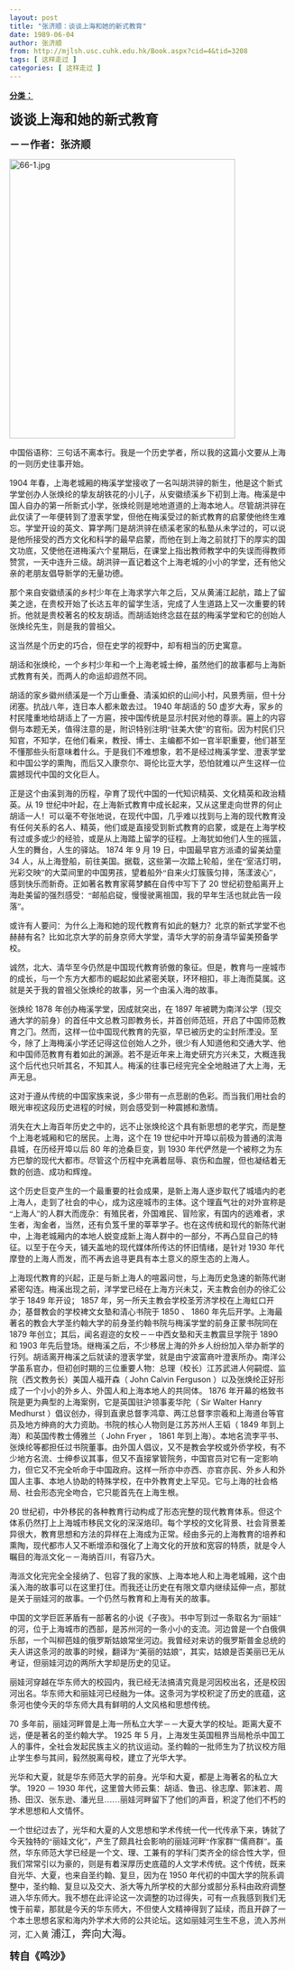 ```yaml
---
layout: post
title: "张济顺：谈谈上海和她的新式教育"
date: 1989-06-04
author: 张济顺
from: http://mjlsh.usc.cuhk.edu.hk/Book.aspx?cid=4&tid=3208
tags: [ 这样走过 ]
categories: [ 这样走过 ]
---
```


<div style="margin: 15px 10px 10px 0px;">
 <div>
  <span id="ctl00_ContentPlaceHolder1_chapter1_SubjectLabel" style="font-weight:bold;text-decoration:underline;">
   分类：
  </span>
 </div>
 <!--[if gte mso 9]><xml>
 <o:OfficeDocumentSettings>
  <o:AllowPNG/>
 </o:OfficeDocumentSettings>
</xml><![endif]-->
 <!--[if gte mso 9]><xml>
 <w:WordDocument>
  <w:View>Normal</w:View>
  <w:Zoom>0</w:Zoom>
  <w:TrackMoves/>
  <w:TrackFormatting/>
  <w:PunctuationKerning/>
  <w:ValidateAgainstSchemas/>
  <w:SaveIfXMLInvalid>false</w:SaveIfXMLInvalid>
  <w:IgnoreMixedContent>false</w:IgnoreMixedContent>
  <w:AlwaysShowPlaceholderText>false</w:AlwaysShowPlaceholderText>
  <w:DoNotPromoteQF/>
  <w:LidThemeOther>EN-US</w:LidThemeOther>
  <w:LidThemeAsian>JA</w:LidThemeAsian>
  <w:LidThemeComplexScript>X-NONE</w:LidThemeComplexScript>
  <w:Compatibility>
   <w:BreakWrappedTables/>
   <w:SnapToGridInCell/>
   <w:WrapTextWithPunct/>
   <w:UseAsianBreakRules/>
   <w:DontGrowAutofit/>
   <w:SplitPgBreakAndParaMark/>
   <w:EnableOpenTypeKerning/>
   <w:DontFlipMirrorIndents/>
   <w:OverrideTableStyleHps/>
   <w:UseFELayout/>
  </w:Compatibility>
  <m:mathPr>
   <m:mathFont m:val="Cambria Math"/>
   <m:brkBin m:val="before"/>
   <m:brkBinSub m:val="&#45;-"/>
   <m:smallFrac m:val="off"/>
   <m:dispDef/>
   <m:lMargin m:val="0"/>
   <m:rMargin m:val="0"/>
   <m:defJc m:val="centerGroup"/>
   <m:wrapIndent m:val="1440"/>
   <m:intLim m:val="subSup"/>
   <m:naryLim m:val="undOvr"/>
  </m:mathPr></w:WordDocument>
</xml><![endif]-->
 <!--[if gte mso 9]><xml>
 <w:LatentStyles DefLockedState="false" DefUnhideWhenUsed="true"
  DefSemiHidden="true" DefQFormat="false" DefPriority="99"
  LatentStyleCount="276">
  <w:LsdException Locked="false" Priority="0" SemiHidden="false"
   UnhideWhenUsed="false" QFormat="true" Name="Normal"/>
  <w:LsdException Locked="false" Priority="9" SemiHidden="false"
   UnhideWhenUsed="false" QFormat="true" Name="heading 1"/>
  <w:LsdException Locked="false" Priority="9" QFormat="true" Name="heading 2"/>
  <w:LsdException Locked="false" Priority="0" QFormat="true" Name="heading 3"/>
  <w:LsdException Locked="false" Priority="9" QFormat="true" Name="heading 4"/>
  <w:LsdException Locked="false" Priority="9" QFormat="true" Name="heading 5"/>
  <w:LsdException Locked="false" Priority="9" QFormat="true" Name="heading 6"/>
  <w:LsdException Locked="false" Priority="9" QFormat="true" Name="heading 7"/>
  <w:LsdException Locked="false" Priority="9" QFormat="true" Name="heading 8"/>
  <w:LsdException Locked="false" Priority="9" QFormat="true" Name="heading 9"/>
  <w:LsdException Locked="false" Priority="39" Name="toc 1"/>
  <w:LsdException Locked="false" Priority="39" Name="toc 2"/>
  <w:LsdException Locked="false" Priority="39" Name="toc 3"/>
  <w:LsdException Locked="false" Priority="39" Name="toc 4"/>
  <w:LsdException Locked="false" Priority="39" Name="toc 5"/>
  <w:LsdException Locked="false" Priority="39" Name="toc 6"/>
  <w:LsdException Locked="false" Priority="39" Name="toc 7"/>
  <w:LsdException Locked="false" Priority="39" Name="toc 8"/>
  <w:LsdException Locked="false" Priority="39" Name="toc 9"/>
  <w:LsdException Locked="false" Priority="35" QFormat="true" Name="caption"/>
  <w:LsdException Locked="false" Priority="10" SemiHidden="false"
   UnhideWhenUsed="false" QFormat="true" Name="Title"/>
  <w:LsdException Locked="false" Priority="0" Name="Default Paragraph Font"/>
  <w:LsdException Locked="false" Priority="11" SemiHidden="false"
   UnhideWhenUsed="false" QFormat="true" Name="Subtitle"/>
  <w:LsdException Locked="false" Priority="22" SemiHidden="false"
   UnhideWhenUsed="false" QFormat="true" Name="Strong"/>
  <w:LsdException Locked="false" Priority="20" SemiHidden="false"
   UnhideWhenUsed="false" QFormat="true" Name="Emphasis"/>
  <w:LsdException Locked="false" Priority="59" SemiHidden="false"
   UnhideWhenUsed="false" Name="Table Grid"/>
  <w:LsdException Locked="false" UnhideWhenUsed="false" Name="Placeholder Text"/>
  <w:LsdException Locked="false" Priority="1" SemiHidden="false"
   UnhideWhenUsed="false" QFormat="true" Name="No Spacing"/>
  <w:LsdException Locked="false" Priority="60" SemiHidden="false"
   UnhideWhenUsed="false" Name="Light Shading"/>
  <w:LsdException Locked="false" Priority="61" SemiHidden="false"
   UnhideWhenUsed="false" Name="Light List"/>
  <w:LsdException Locked="false" Priority="62" SemiHidden="false"
   UnhideWhenUsed="false" Name="Light Grid"/>
  <w:LsdException Locked="false" Priority="63" SemiHidden="false"
   UnhideWhenUsed="false" Name="Medium Shading 1"/>
  <w:LsdException Locked="false" Priority="64" SemiHidden="false"
   UnhideWhenUsed="false" Name="Medium Shading 2"/>
  <w:LsdException Locked="false" Priority="65" SemiHidden="false"
   UnhideWhenUsed="false" Name="Medium List 1"/>
  <w:LsdException Locked="false" Priority="66" SemiHidden="false"
   UnhideWhenUsed="false" Name="Medium List 2"/>
  <w:LsdException Locked="false" Priority="67" SemiHidden="false"
   UnhideWhenUsed="false" Name="Medium Grid 1"/>
  <w:LsdException Locked="false" Priority="68" SemiHidden="false"
   UnhideWhenUsed="false" Name="Medium Grid 2"/>
  <w:LsdException Locked="false" Priority="69" SemiHidden="false"
   UnhideWhenUsed="false" Name="Medium Grid 3"/>
  <w:LsdException Locked="false" Priority="70" SemiHidden="false"
   UnhideWhenUsed="false" Name="Dark List"/>
  <w:LsdException Locked="false" Priority="71" SemiHidden="false"
   UnhideWhenUsed="false" Name="Colorful Shading"/>
  <w:LsdException Locked="false" Priority="72" SemiHidden="false"
   UnhideWhenUsed="false" Name="Colorful List"/>
  <w:LsdException Locked="false" Priority="73" SemiHidden="false"
   UnhideWhenUsed="false" Name="Colorful Grid"/>
  <w:LsdException Locked="false" Priority="60" SemiHidden="false"
   UnhideWhenUsed="false" Name="Light Shading Accent 1"/>
  <w:LsdException Locked="false" Priority="61" SemiHidden="false"
   UnhideWhenUsed="false" Name="Light List Accent 1"/>
  <w:LsdException Locked="false" Priority="62" SemiHidden="false"
   UnhideWhenUsed="false" Name="Light Grid Accent 1"/>
  <w:LsdException Locked="false" Priority="63" SemiHidden="false"
   UnhideWhenUsed="false" Name="Medium Shading 1 Accent 1"/>
  <w:LsdException Locked="false" Priority="64" SemiHidden="false"
   UnhideWhenUsed="false" Name="Medium Shading 2 Accent 1"/>
  <w:LsdException Locked="false" Priority="65" SemiHidden="false"
   UnhideWhenUsed="false" Name="Medium List 1 Accent 1"/>
  <w:LsdException Locked="false" UnhideWhenUsed="false" Name="Revision"/>
  <w:LsdException Locked="false" Priority="34" SemiHidden="false"
   UnhideWhenUsed="false" QFormat="true" Name="List Paragraph"/>
  <w:LsdException Locked="false" Priority="29" SemiHidden="false"
   UnhideWhenUsed="false" QFormat="true" Name="Quote"/>
  <w:LsdException Locked="false" Priority="30" SemiHidden="false"
   UnhideWhenUsed="false" QFormat="true" Name="Intense Quote"/>
  <w:LsdException Locked="false" Priority="66" SemiHidden="false"
   UnhideWhenUsed="false" Name="Medium List 2 Accent 1"/>
  <w:LsdException Locked="false" Priority="67" SemiHidden="false"
   UnhideWhenUsed="false" Name="Medium Grid 1 Accent 1"/>
  <w:LsdException Locked="false" Priority="68" SemiHidden="false"
   UnhideWhenUsed="false" Name="Medium Grid 2 Accent 1"/>
  <w:LsdException Locked="false" Priority="69" SemiHidden="false"
   UnhideWhenUsed="false" Name="Medium Grid 3 Accent 1"/>
  <w:LsdException Locked="false" Priority="70" SemiHidden="false"
   UnhideWhenUsed="false" Name="Dark List Accent 1"/>
  <w:LsdException Locked="false" Priority="71" SemiHidden="false"
   UnhideWhenUsed="false" Name="Colorful Shading Accent 1"/>
  <w:LsdException Locked="false" Priority="72" SemiHidden="false"
   UnhideWhenUsed="false" Name="Colorful List Accent 1"/>
  <w:LsdException Locked="false" Priority="73" SemiHidden="false"
   UnhideWhenUsed="false" Name="Colorful Grid Accent 1"/>
  <w:LsdException Locked="false" Priority="60" SemiHidden="false"
   UnhideWhenUsed="false" Name="Light Shading Accent 2"/>
  <w:LsdException Locked="false" Priority="61" SemiHidden="false"
   UnhideWhenUsed="false" Name="Light List Accent 2"/>
  <w:LsdException Locked="false" Priority="62" SemiHidden="false"
   UnhideWhenUsed="false" Name="Light Grid Accent 2"/>
  <w:LsdException Locked="false" Priority="63" SemiHidden="false"
   UnhideWhenUsed="false" Name="Medium Shading 1 Accent 2"/>
  <w:LsdException Locked="false" Priority="64" SemiHidden="false"
   UnhideWhenUsed="false" Name="Medium Shading 2 Accent 2"/>
  <w:LsdException Locked="false" Priority="65" SemiHidden="false"
   UnhideWhenUsed="false" Name="Medium List 1 Accent 2"/>
  <w:LsdException Locked="false" Priority="66" SemiHidden="false"
   UnhideWhenUsed="false" Name="Medium List 2 Accent 2"/>
  <w:LsdException Locked="false" Priority="67" SemiHidden="false"
   UnhideWhenUsed="false" Name="Medium Grid 1 Accent 2"/>
  <w:LsdException Locked="false" Priority="68" SemiHidden="false"
   UnhideWhenUsed="false" Name="Medium Grid 2 Accent 2"/>
  <w:LsdException Locked="false" Priority="69" SemiHidden="false"
   UnhideWhenUsed="false" Name="Medium Grid 3 Accent 2"/>
  <w:LsdException Locked="false" Priority="70" SemiHidden="false"
   UnhideWhenUsed="false" Name="Dark List Accent 2"/>
  <w:LsdException Locked="false" Priority="71" SemiHidden="false"
   UnhideWhenUsed="false" Name="Colorful Shading Accent 2"/>
  <w:LsdException Locked="false" Priority="72" SemiHidden="false"
   UnhideWhenUsed="false" Name="Colorful List Accent 2"/>
  <w:LsdException Locked="false" Priority="73" SemiHidden="false"
   UnhideWhenUsed="false" Name="Colorful Grid Accent 2"/>
  <w:LsdException Locked="false" Priority="60" SemiHidden="false"
   UnhideWhenUsed="false" Name="Light Shading Accent 3"/>
  <w:LsdException Locked="false" Priority="61" SemiHidden="false"
   UnhideWhenUsed="false" Name="Light List Accent 3"/>
  <w:LsdException Locked="false" Priority="62" SemiHidden="false"
   UnhideWhenUsed="false" Name="Light Grid Accent 3"/>
  <w:LsdException Locked="false" Priority="63" SemiHidden="false"
   UnhideWhenUsed="false" Name="Medium Shading 1 Accent 3"/>
  <w:LsdException Locked="false" Priority="64" SemiHidden="false"
   UnhideWhenUsed="false" Name="Medium Shading 2 Accent 3"/>
  <w:LsdException Locked="false" Priority="65" SemiHidden="false"
   UnhideWhenUsed="false" Name="Medium List 1 Accent 3"/>
  <w:LsdException Locked="false" Priority="66" SemiHidden="false"
   UnhideWhenUsed="false" Name="Medium List 2 Accent 3"/>
  <w:LsdException Locked="false" Priority="67" SemiHidden="false"
   UnhideWhenUsed="false" Name="Medium Grid 1 Accent 3"/>
  <w:LsdException Locked="false" Priority="68" SemiHidden="false"
   UnhideWhenUsed="false" Name="Medium Grid 2 Accent 3"/>
  <w:LsdException Locked="false" Priority="69" SemiHidden="false"
   UnhideWhenUsed="false" Name="Medium Grid 3 Accent 3"/>
  <w:LsdException Locked="false" Priority="70" SemiHidden="false"
   UnhideWhenUsed="false" Name="Dark List Accent 3"/>
  <w:LsdException Locked="false" Priority="71" SemiHidden="false"
   UnhideWhenUsed="false" Name="Colorful Shading Accent 3"/>
  <w:LsdException Locked="false" Priority="72" SemiHidden="false"
   UnhideWhenUsed="false" Name="Colorful List Accent 3"/>
  <w:LsdException Locked="false" Priority="73" SemiHidden="false"
   UnhideWhenUsed="false" Name="Colorful Grid Accent 3"/>
  <w:LsdException Locked="false" Priority="60" SemiHidden="false"
   UnhideWhenUsed="false" Name="Light Shading Accent 4"/>
  <w:LsdException Locked="false" Priority="61" SemiHidden="false"
   UnhideWhenUsed="false" Name="Light List Accent 4"/>
  <w:LsdException Locked="false" Priority="62" SemiHidden="false"
   UnhideWhenUsed="false" Name="Light Grid Accent 4"/>
  <w:LsdException Locked="false" Priority="63" SemiHidden="false"
   UnhideWhenUsed="false" Name="Medium Shading 1 Accent 4"/>
  <w:LsdException Locked="false" Priority="64" SemiHidden="false"
   UnhideWhenUsed="false" Name="Medium Shading 2 Accent 4"/>
  <w:LsdException Locked="false" Priority="65" SemiHidden="false"
   UnhideWhenUsed="false" Name="Medium List 1 Accent 4"/>
  <w:LsdException Locked="false" Priority="66" SemiHidden="false"
   UnhideWhenUsed="false" Name="Medium List 2 Accent 4"/>
  <w:LsdException Locked="false" Priority="67" SemiHidden="false"
   UnhideWhenUsed="false" Name="Medium Grid 1 Accent 4"/>
  <w:LsdException Locked="false" Priority="68" SemiHidden="false"
   UnhideWhenUsed="false" Name="Medium Grid 2 Accent 4"/>
  <w:LsdException Locked="false" Priority="69" SemiHidden="false"
   UnhideWhenUsed="false" Name="Medium Grid 3 Accent 4"/>
  <w:LsdException Locked="false" Priority="70" SemiHidden="false"
   UnhideWhenUsed="false" Name="Dark List Accent 4"/>
  <w:LsdException Locked="false" Priority="71" SemiHidden="false"
   UnhideWhenUsed="false" Name="Colorful Shading Accent 4"/>
  <w:LsdException Locked="false" Priority="72" SemiHidden="false"
   UnhideWhenUsed="false" Name="Colorful List Accent 4"/>
  <w:LsdException Locked="false" Priority="73" SemiHidden="false"
   UnhideWhenUsed="false" Name="Colorful Grid Accent 4"/>
  <w:LsdException Locked="false" Priority="60" SemiHidden="false"
   UnhideWhenUsed="false" Name="Light Shading Accent 5"/>
  <w:LsdException Locked="false" Priority="61" SemiHidden="false"
   UnhideWhenUsed="false" Name="Light List Accent 5"/>
  <w:LsdException Locked="false" Priority="62" SemiHidden="false"
   UnhideWhenUsed="false" Name="Light Grid Accent 5"/>
  <w:LsdException Locked="false" Priority="63" SemiHidden="false"
   UnhideWhenUsed="false" Name="Medium Shading 1 Accent 5"/>
  <w:LsdException Locked="false" Priority="64" SemiHidden="false"
   UnhideWhenUsed="false" Name="Medium Shading 2 Accent 5"/>
  <w:LsdException Locked="false" Priority="65" SemiHidden="false"
   UnhideWhenUsed="false" Name="Medium List 1 Accent 5"/>
  <w:LsdException Locked="false" Priority="66" SemiHidden="false"
   UnhideWhenUsed="false" Name="Medium List 2 Accent 5"/>
  <w:LsdException Locked="false" Priority="67" SemiHidden="false"
   UnhideWhenUsed="false" Name="Medium Grid 1 Accent 5"/>
  <w:LsdException Locked="false" Priority="68" SemiHidden="false"
   UnhideWhenUsed="false" Name="Medium Grid 2 Accent 5"/>
  <w:LsdException Locked="false" Priority="69" SemiHidden="false"
   UnhideWhenUsed="false" Name="Medium Grid 3 Accent 5"/>
  <w:LsdException Locked="false" Priority="70" SemiHidden="false"
   UnhideWhenUsed="false" Name="Dark List Accent 5"/>
  <w:LsdException Locked="false" Priority="71" SemiHidden="false"
   UnhideWhenUsed="false" Name="Colorful Shading Accent 5"/>
  <w:LsdException Locked="false" Priority="72" SemiHidden="false"
   UnhideWhenUsed="false" Name="Colorful List Accent 5"/>
  <w:LsdException Locked="false" Priority="73" SemiHidden="false"
   UnhideWhenUsed="false" Name="Colorful Grid Accent 5"/>
  <w:LsdException Locked="false" Priority="60" SemiHidden="false"
   UnhideWhenUsed="false" Name="Light Shading Accent 6"/>
  <w:LsdException Locked="false" Priority="61" SemiHidden="false"
   UnhideWhenUsed="false" Name="Light List Accent 6"/>
  <w:LsdException Locked="false" Priority="62" SemiHidden="false"
   UnhideWhenUsed="false" Name="Light Grid Accent 6"/>
  <w:LsdException Locked="false" Priority="63" SemiHidden="false"
   UnhideWhenUsed="false" Name="Medium Shading 1 Accent 6"/>
  <w:LsdException Locked="false" Priority="64" SemiHidden="false"
   UnhideWhenUsed="false" Name="Medium Shading 2 Accent 6"/>
  <w:LsdException Locked="false" Priority="65" SemiHidden="false"
   UnhideWhenUsed="false" Name="Medium List 1 Accent 6"/>
  <w:LsdException Locked="false" Priority="66" SemiHidden="false"
   UnhideWhenUsed="false" Name="Medium List 2 Accent 6"/>
  <w:LsdException Locked="false" Priority="67" SemiHidden="false"
   UnhideWhenUsed="false" Name="Medium Grid 1 Accent 6"/>
  <w:LsdException Locked="false" Priority="68" SemiHidden="false"
   UnhideWhenUsed="false" Name="Medium Grid 2 Accent 6"/>
  <w:LsdException Locked="false" Priority="69" SemiHidden="false"
   UnhideWhenUsed="false" Name="Medium Grid 3 Accent 6"/>
  <w:LsdException Locked="false" Priority="70" SemiHidden="false"
   UnhideWhenUsed="false" Name="Dark List Accent 6"/>
  <w:LsdException Locked="false" Priority="71" SemiHidden="false"
   UnhideWhenUsed="false" Name="Colorful Shading Accent 6"/>
  <w:LsdException Locked="false" Priority="72" SemiHidden="false"
   UnhideWhenUsed="false" Name="Colorful List Accent 6"/>
  <w:LsdException Locked="false" Priority="73" SemiHidden="false"
   UnhideWhenUsed="false" Name="Colorful Grid Accent 6"/>
  <w:LsdException Locked="false" Priority="19" SemiHidden="false"
   UnhideWhenUsed="false" QFormat="true" Name="Subtle Emphasis"/>
  <w:LsdException Locked="false" Priority="21" SemiHidden="false"
   UnhideWhenUsed="false" QFormat="true" Name="Intense Emphasis"/>
  <w:LsdException Locked="false" Priority="31" SemiHidden="false"
   UnhideWhenUsed="false" QFormat="true" Name="Subtle Reference"/>
  <w:LsdException Locked="false" Priority="32" SemiHidden="false"
   UnhideWhenUsed="false" QFormat="true" Name="Intense Reference"/>
  <w:LsdException Locked="false" Priority="33" SemiHidden="false"
   UnhideWhenUsed="false" QFormat="true" Name="Book Title"/>
  <w:LsdException Locked="false" Priority="37" Name="Bibliography"/>
  <w:LsdException Locked="false" Priority="39" QFormat="true" Name="TOC Heading"/>
 </w:LatentStyles>
</xml><![endif]-->
 <!--[if gte mso 10]>
<style>
 /* Style Definitions */
table.MsoNormalTable
	{mso-style-name:"Table Normal";
	mso-tstyle-rowband-size:0;
	mso-tstyle-colband-size:0;
	mso-style-noshow:yes;
	mso-style-priority:99;
	mso-style-parent:"";
	mso-padding-alt:0in 5.4pt 0in 5.4pt;
	mso-para-margin:0in;
	mso-para-margin-bottom:.0001pt;
	mso-pagination:widow-orphan;
	font-size:10.0pt;
	font-family:"Times New Roman";}
</style>
<![endif]-->
 <!--StartFragment-->
 <p class="MsoNormal">
  <o:p>
   <b>
    <font size="5">
    </font>
   </b>
  </o:p>
 </p>
 <p class="MsoNormal">
  <b>
   <span lang="ZH-CN" style="font-family: 宋体;">
    <font size="5">
     谈谈上海和她的新式教育
    </font>
   </span>
   <font size="4">
    <o:p>
    </o:p>
   </font>
  </b>
 </p>
 <p class="MsoNormal">
  <b>
   <font size="4">
    <span lang="ZH-CN" style='font-family:宋体;mso-ascii-font-family:
"Times New Roman"'>
     －－作者：张济顺
    </span>
    <o:p>
    </o:p>
   </font>
  </b>
 </p>
 <p class="MsoNormal">
  <o:p>
  </o:p>
 </p>
 <p class="MsoNormal">
  <img alt="66-1.jpg" border="0" height="495" src="http://mjlsh.usc.cuhk.edu.hk/medias/contents/3208/66-1.jpg" width="400"/>
  <o:p>
  </o:p>
 </p>
 <p class="MsoNormal">
  <span lang="ZH-CN" style='font-family:宋体;mso-ascii-font-family:
"Times New Roman"'>
   中国俗语称：三句话不离本行。我是一个历史学者，所以我的这篇小文要从上海的一则历史往事开始。
  </span>
  <o:p>
  </o:p>
 </p>
 <p class="MsoNormal">
  1904
  <span lang="ZH-CN" style='font-family:宋体;mso-ascii-font-family:
"Times New Roman"'>
   年春，上海老城厢的梅溪学堂接收了一名叫胡洪骍的新生，他是这个新式学堂创办人张焕纶的挚友胡铁花的小儿子，从安徽绩溪乡下初到上海。梅溪是中国人自办的第一所新式小学，张焕纶则是地地道道的上海本地人。尽管胡洪骍在此仅读了一年便转到了澄衷学堂，但他在梅溪受过的新式教育的启蒙使他终生难忘。学堂开设的英文、算学两门是胡洪骍在绩溪老家的私塾从未学过的，可以说是他所接受的西方文化和科学的最早启蒙，而他在到上海之前就打下的厚实的国文功底，又使他在进梅溪六个星期后，在课堂上指出教师教学中的失误而得教师赞赏，一天中连升三级。胡洪骍一直记着这个上海老城的小小的学堂，还有他父亲的老朋友倡导新学的无量功德。
  </span>
  <o:p>
  </o:p>
 </p>
 <p class="MsoNormal">
  <span lang="ZH-CN" style='font-family:宋体;mso-ascii-font-family:
"Times New Roman"'>
   那个来自安徽绩溪的乡村少年在上海求学六年之后，又从黄浦江起航，踏上了留美之途，在贵校开始了长达五年的留学生活，完成了人生道路上又一次重要的转折。他就是贵校著名的校友胡适。而胡适始终念兹在兹的梅溪学堂和它的创始人张焕纶先生，则是我的曾祖父。
  </span>
  <o:p>
  </o:p>
 </p>
 <p class="MsoNormal">
  <span lang="ZH-CN" style='font-family:宋体;mso-ascii-font-family:
"Times New Roman"'>
   这当然是个历史的巧合，但在史学的视野中，却有相当的历史寓意。
  </span>
  <o:p>
  </o:p>
 </p>
 <p class="MsoNormal">
  <span lang="ZH-CN" style='font-family:宋体;mso-ascii-font-family:
"Times New Roman"'>
   胡适和张焕纶，一个乡村少年和一个上海老城士绅，虽然他们的故事都与上海新式教育有关，而两人的命运却迥然不同。
  </span>
  <o:p>
  </o:p>
 </p>
 <p class="MsoNormal">
  <span lang="ZH-CN" style='font-family:宋体;mso-ascii-font-family:
"Times New Roman"'>
   胡适的家乡徽州绩溪是一个万山重叠、清溪如织的山间小村，风景秀丽，但十分闭塞。抗战八年，连日本人都未敢去过。
  </span>
  1940
  <span lang="ZH-CN" style='font-family:宋体;mso-ascii-font-family:"Times New Roman"'>
   年胡适的
  </span>
  50
  <span lang="ZH-CN" style='font-family:宋体;mso-ascii-font-family:"Times New Roman"'>
   虚岁大寿，家乡的村民隆重地给胡适上了一方匾，按中国传统是显示村民对他的尊崇。匾上的内容倒与本题无关，值得注意的是，附识特别注明“驻美大使”的官衔。因为村民们只知官，不知学，在他们看来，教授、博士、主编都不如一官半职重要，他们甚至不懂那些头衔意味着什么。于是我们不难想象，若不是经过梅溪学堂、澄衷学堂和中国公学的熏陶，而后又入康奈尔、哥伦比亚大学，恐怕就难以产生这样一位震撼现代中国的文化巨人。
  </span>
  <o:p>
  </o:p>
 </p>
 <p class="MsoNormal">
  <span lang="ZH-CN" style='font-family:宋体;mso-ascii-font-family:
"Times New Roman"'>
   正是这个由溪到海的历程，孕育了现代中国的一代知识精英、文化精英和政治精英。从
  </span>
  19
  <span lang="ZH-CN" style='font-family:宋体;mso-ascii-font-family:"Times New Roman"'>
   世纪中叶起，在上海新式教育中成长起来，又从这里走向世界的何止胡适一人！可以毫不夸张地说，在现代中国，几乎难以找到与上海的现代教育没有任何关系的名人、精英，他们或是直接受到新式教育的启蒙，或是在上海学校有过或多或少的经验，或是从上海踏上留学的征程。上海犹如他们人生的摇篮，人生的舞台，人生的驿站。
  </span>
  1874
  <span lang="ZH-CN" style='font-family:宋体;mso-ascii-font-family:"Times New Roman"'>
   年
  </span>
  9
  <span lang="ZH-CN" style='font-family:宋体;mso-ascii-font-family:"Times New Roman"'>
   月
  </span>
  19
  <span lang="ZH-CN" style='font-family:宋体;mso-ascii-font-family:"Times New Roman"'>
   日，中国最早官方派遣的留美幼童
  </span>
  34
  <span lang="ZH-CN" style='font-family:宋体;mso-ascii-font-family:"Times New Roman"'>
   人，从上海登船，前往美国。据载，这些第一次踏上轮船，坐在“室洁灯明，光彩交映”的大菜间里的中国男孩，望着船外“自来火灯簇簇匀排，荡漾波心”，感到快乐而新奇。正如著名教育家蒋梦麟在自传中写下了
  </span>
  20
  <span lang="ZH-CN" style='font-family:宋体;mso-ascii-font-family:"Times New Roman"'>
   世纪初登船离开上海赴美留的强烈感受：“邮船启碇，慢慢驶离祖国，我的早年生活也就此告一段落”。
  </span>
  <o:p>
  </o:p>
 </p>
 <p class="MsoNormal">
  <span lang="ZH-CN" style='font-family:宋体;mso-ascii-font-family:
"Times New Roman"'>
   或许有人要问：为什么上海和她的现代教育有如此的魅力？北京的新式学堂不也赫赫有名？比如北京大学的前身京师大学堂，清华大学的前身清华留美预备学校。
  </span>
  <o:p>
  </o:p>
 </p>
 <p class="MsoNormal">
  <span lang="ZH-CN" style='font-family:宋体;mso-ascii-font-family:
"Times New Roman"'>
   诚然，北大、清华至今仍然是中国现代教育骄傲的象征。但是，教育与一座城市的成长，与一个东方大都市的崛起如此紧密关联，环环相扣，非上海而莫属。这就是关于我的曾祖父张焕纶的故事，另一个由溪入海的故事。
  </span>
  <o:p>
  </o:p>
 </p>
 <p class="MsoNormal">
  <span lang="ZH-CN" style='font-family:宋体;mso-ascii-font-family:
"Times New Roman"'>
   张焕纶
  </span>
  1878
  <span lang="ZH-CN" style='font-family:宋体;
mso-ascii-font-family:"Times New Roman"'>
   年创办梅溪学堂，因成就突出，在
  </span>
  1897
  <span lang="ZH-CN" style='font-family:宋体;mso-ascii-font-family:"Times New Roman"'>
   年被聘为南洋公学（现交通大学的前身）的首任中文总教习即教务长，并首创师范班，开启了中国师范教育之门。然而，这样一位中国现代教育的先驱，早已被历史的尘封所湮没。至今，除了上海梅溪小学还记得这位创始人之外，很少有人知道他和交通大学、他和中国师范教育有着如此的渊源。若不是近年来上海史研究方兴未艾，大概连我这个后代也只听其名，不知其人。梅溪的往事已经完完全全地融进了大上海，无声无息。
  </span>
  <o:p>
  </o:p>
 </p>
 <p class="MsoNormal">
  <span lang="ZH-CN" style='font-family:宋体;mso-ascii-font-family:
"Times New Roman"'>
   这对于遵从传统的中国家族来说，多少带有一点悲剧的色彩。而当我们用社会的眼光审视这段历史进程的时候，则会感受到一种震撼和激情。
  </span>
  <o:p>
  </o:p>
 </p>
 <p class="MsoNormal">
  <span lang="ZH-CN" style='font-family:宋体;mso-ascii-font-family:
"Times New Roman"'>
   消失在大上海百年历史之中的，远不止张焕纶这个具有新思想的老学究，而是整个上海老城厢和它的居民。上海，这个在
  </span>
  19
  <span lang="ZH-CN" style='font-family:宋体;mso-ascii-font-family:"Times New Roman"'>
   世纪中叶开埠以前极为普通的滨海县城，在历经开埠以后
  </span>
  80
  <span lang="ZH-CN" style='font-family:宋体;mso-ascii-font-family:"Times New Roman"'>
   年的沧桑巨变，到
  </span>
  1930
  <span lang="ZH-CN" style='font-family:宋体;mso-ascii-font-family:"Times New Roman"'>
   年代俨然是一个被称之为东方巴黎的现代大都市。尽管这个历程中充满着屈辱、哀伤和血腥，但也凝结着无数的创造、成功和辉煌。
  </span>
  <o:p>
  </o:p>
 </p>
 <p class="MsoNormal">
  <span lang="ZH-CN" style='font-family:宋体;mso-ascii-font-family:
"Times New Roman"'>
   这个历史巨变产生的一个最重要的社会成果，是新上海人逐步取代了城墙内的老上海人，走到了社会的中心，成为这座城市的主体。这个理直气壮的对外宣称是“上海人”的人群大而庞杂：有殖民者，外国难民、冒险家，有国内的逃难者，求生者，淘金者，当然，还有负笈千里的莘莘学子。也在这传统和现代的新陈代谢中，上海老城厢内的本地人蜕变成新上海人群中的一部分，不再凸显自己的特征。以至于在今天，铺天盖地的现代媒体所传达的怀旧情绪，是针对
  </span>
  1930
  <span lang="ZH-CN" style='font-family:宋体;mso-ascii-font-family:"Times New Roman"'>
   年代摩登的上海人而发，而不再去追寻更具有本土意义的原生态的上海人。
  </span>
  <o:p>
  </o:p>
 </p>
 <p class="MsoNormal">
  <span lang="ZH-CN" style='font-family:宋体;mso-ascii-font-family:
"Times New Roman"'>
   上海现代教育的兴起，正是与新上海人的喧嚣问世，与上海历史急速的新陈代谢紧密勾连。梅溪出现之前，洋学堂已经在上海方兴未艾，天主教会创办的徐汇公学于
  </span>
  1849
  <span lang="ZH-CN" style='font-family:宋体;mso-ascii-font-family:"Times New Roman"'>
   年开设；
  </span>
  1857
  <span lang="ZH-CN" style='font-family:宋体;mso-ascii-font-family:"Times New Roman"'>
   年，另一所天主教会学校圣芳济学校在上海虹口开办；基督教会的学校裨文女塾和清心书院于
  </span>
  1850
  <span lang="ZH-CN" style='font-family:宋体;mso-ascii-font-family:"Times New Roman"'>
   、
  </span>
  1860
  <span lang="ZH-CN" style='font-family:宋体;mso-ascii-font-family:"Times New Roman"'>
   年先后开学。上海最著名的教会大学圣约翰大学的前身圣约翰书院与梅溪学堂的前身正蒙书院同在
  </span>
  1879
  <span lang="ZH-CN" style='font-family:宋体;mso-ascii-font-family:"Times New Roman"'>
   年创立；其后，闻名遐迩的女校－－中西女塾和天主教震旦学院于
  </span>
  1890
  <span lang="ZH-CN" style='font-family:宋体;mso-ascii-font-family:"Times New Roman"'>
   和
  </span>
  1903
  <span lang="ZH-CN" style='font-family:宋体;mso-ascii-font-family:"Times New Roman"'>
   年先后登场。继梅溪之后，不少移居上海的外乡人纷纷加入举办新学的行列。胡适离开梅溪之后就读的澄衷学堂，就是由宁波富商叶澄衷所办。南洋公学虽系官办，但初创时期的三位重要人物：总理（校长）江苏武进人何嗣焜、监院（西文教务长）美国人福开森（
  </span>
  John
Calvin Ferguson
  <span lang="ZH-CN" style='font-family:宋体;mso-ascii-font-family:
"Times New Roman"'>
   ）以及张焕纶正好形成了一个小小的外乡人、外国人和上海本地人的共同体。
  </span>
  1876
  <span lang="ZH-CN" style='font-family:宋体;mso-ascii-font-family:"Times New Roman"'>
   年开幕的格致书院是更为典型的上海案例，它是英国驻沪领事麦华陀（
  </span>
  Sir
Walter Hanry Medhurst
  <span lang="ZH-CN" style='font-family:宋体;mso-ascii-font-family:
"Times New Roman"'>
   ）倡议创办，得到直隶总督李鸿章、两江总督李宗羲和上海道台等官员及地方绅商的大力资助。书院的核心人物则是江苏苏州人王韬（
  </span>
  1849
  <span lang="ZH-CN" style='font-family:宋体;mso-ascii-font-family:"Times New Roman"'>
   年到上海）和英国传教士傅雅兰（
  </span>
  John
Fryer
  <span lang="ZH-CN" style='font-family:宋体;mso-ascii-font-family:"Times New Roman"'>
   ，
  </span>
  1861
  <span lang="ZH-CN" style='font-family:宋体;mso-ascii-font-family:"Times New Roman"'>
   年到上海）。本地名流李平书、张焕纶等都担任过书院董事。由外国人倡议，又不是教会学校或外侨学校，有不少地方名流、士绅参议其事，但又不直接掌管院务，中国官员对它有一定影响力，但它又不完全听命于中国政府。这样一所亦中亦西、亦官亦民、外乡人和外国人主事、本地人协助的特殊学校，在中外教育史上罕见。它与上海的社会格局、社会形态完全吻合，它只能首先在上海生根。
  </span>
  <o:p>
  </o:p>
 </p>
 <p class="MsoNormal">
  20
  <span lang="ZH-CN" style='font-family:宋体;mso-ascii-font-family:
"Times New Roman"'>
   世纪初，中外移民的各种教育行动构成了形态完整的现代教育体系。但这个体系仍然打上上海城市移民文化的深深烙印。每个学校的文化背景、社会背景差异很大，教育思想和方法的异样在上海成为正常。经由多元的上海教育的培养和熏陶，现代都市人又不断增添和强化了上海文化的开放和宽容的特质，就是令人瞩目的海派文化－－海纳百川，有容乃大。
  </span>
  <o:p>
  </o:p>
 </p>
 <p class="MsoNormal">
  <span lang="ZH-CN" style='font-family:宋体;mso-ascii-font-family:
"Times New Roman"'>
   海派文化完完全全接纳了、包容了我的家族、上海本地人和上海老城厢，这个由溪入海的故事可以在这里打住。而我还让历史在有限文章内继续延伸一点，那就是关于丽娃河的故事。一个仍然与教育和上海有关的故事。
  </span>
  <o:p>
  </o:p>
 </p>
 <p class="MsoNormal">
  <span lang="ZH-CN" style='font-family:宋体;mso-ascii-font-family:
"Times New Roman"'>
   中国的文学巨匠茅盾有一部著名的小说《子夜》。书中写到过一条取名为“丽娃”的河，位于上海城市的西部，是苏州河的一条小小的支流。河边曾是一个白俄俱乐部，一个叫柳芭娃的俄罗斯姑娘常坐河边。我曾经对来访的俄罗斯普金总统的夫人讲这条河的故事的时候，翻译为“美丽的姑娘”，其实，姑娘是否美丽已无从考证，但丽娃河边的两所大学却是历史的见证。
  </span>
  <o:p>
  </o:p>
 </p>
 <p class="MsoNormal">
  <span lang="ZH-CN" style='font-family:宋体;mso-ascii-font-family:
"Times New Roman"'>
   丽娃河穿越在华东师大的校园内，我已经无法搞清究竟是河因校出名，还是校因河出名。华东师大和丽娃河已经融为一体。这条河为学校积淀了历史的底蕴，这条河也使今天的华东师大具有鲜明的人文风格和思想传统。
  </span>
  <o:p>
  </o:p>
 </p>
 <p class="MsoNormal">
  70
  <span lang="ZH-CN" style='font-family:宋体;mso-ascii-font-family:
"Times New Roman"'>
   多年前，丽娃河畔曾是上海一所私立大学－－大夏大学的校址。距离大夏不远，便是著名的圣约翰大学。
  </span>
  1925
  <span lang="ZH-CN" style='font-family:宋体;mso-ascii-font-family:"Times New Roman"'>
   年
  </span>
  5
  <span lang="ZH-CN" style='font-family:宋体;mso-ascii-font-family:"Times New Roman"'>
   月，上海发生英国租界当局枪杀中国工人的事件，全社会发起民族主义的抗议运动。圣约翰的一批师生为了抗议校方阻止学生参与其间，毅然脱离母校，建立了光华大学。
  </span>
  <o:p>
  </o:p>
 </p>
 <p class="MsoNormal">
  <span lang="ZH-CN" style='font-family:宋体;mso-ascii-font-family:
"Times New Roman"'>
   光华和大夏，就是华东师范大学的前身。光华和大夏，都是上海著名的私立大学。
  </span>
  1920
  <span lang="ZH-CN" style='font-family:宋体;mso-ascii-font-family:"Times New Roman"'>
   －
  </span>
  1930
  <span lang="ZH-CN" style='font-family:宋体;mso-ascii-font-family:"Times New Roman"'>
   年代，这里曾大师云集：胡适、鲁迅、徐志摩、郭沫若、周扬、田汉、张东逊、潘光旦……丽娃河畔留下了他们的声音，积淀了他们不朽的学术思想和人文情怀。
  </span>
  <o:p>
  </o:p>
 </p>
 <p class="MsoNormal">
  <span lang="ZH-CN" style='font-family:宋体;mso-ascii-font-family:
"Times New Roman"'>
   一个世纪过去了，光华和大夏的人文思想和学术传统一代一代传承下来，铸就了今天独特的“丽娃文化”，产生了颇具社会影响的丽娃河畔“作家群”“儒商群”。虽然，华东师范大学已经是一个文、理、工兼有的学科门类齐全的综合性大学，但我们常常引以为豪的，则是有着深厚历史底蕴的人文学术传统。这个传统，既来自光华、大夏，也来自圣约翰、复旦，因为在
  </span>
  1950
  <span lang="ZH-CN" style='font-family:宋体;mso-ascii-font-family:"Times New Roman"'>
   年代初的中国大学的院系调整中，圣约翰、复旦以及交大、浙大等九所学校的大部分或部分系科由政府调整进入华东师大。我不想在此评论这一次调整的功过得失，可有一点我感到我们无愧于前辈，那就是今天的华东师大，不但使人文精神得到了延续，而且开辟了一个本土思想名家和海内外学术大师的公共论坛。这如丽娃河生生不息，流入苏州河，汇入黄
   <font size="4">
    浦江，奔向大海。
   </font>
  </span>
  <b>
   <font size="4">
    <o:p>
    </o:p>
   </font>
  </b>
 </p>
 <p class="MsoNormal">
  <o:p>
   <b>
    <font size="4">
    </font>
   </b>
  </o:p>
 </p>
 <p class="MsoNormal">
  <span lang="ZH-CN" style='font-family:宋体;mso-ascii-font-family:
"Times New Roman"'>
   <b>
    <font size="4">
     转自《鸣沙》
    </font>
   </b>
  </span>
  <o:p>
  </o:p>
 </p>
 <!--EndFragment-->
</div>

